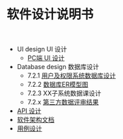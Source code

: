 # [](#TOC)软件设计说明书

&nbsp;&nbsp;

* UI design UI 设计
  * [PC端 UI 设计](07-01-01-PC端-UI设计)
* Database design 数据库设计
  * 7.2.1 [用户及权限系统数据库设计](07-02-01-数据库设计)
  * 7.2.2 [数据库ER模型图](07-02-02-ER模型)
  * 7.2.3 XX子系统数据课设计
  * 7.2.x [第三方数据评审结果](07-02-03-第三方数据评审结果)
* [API 设计](07-03-API)
* [软件架构文档](07-04-软件架构文档)
* [用例设计](07-05-用例设计)


